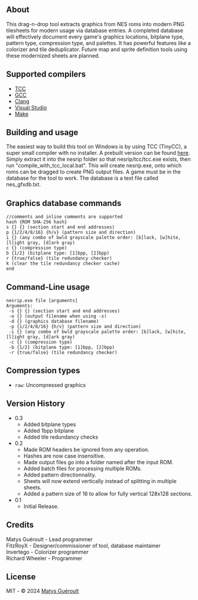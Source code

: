 ## About

This drag-n-drop tool extracts graphics from NES roms into modern PNG tilesheets for modern usage via database entries. A completed database will effectively document every game's graphics locations, bitplane type, pattern type, compression type, and palettes. It has powerful features like a colorizer and tile deduplicator. Future map and sprite definition tools using these modernized sheets are planned.

## Supported compilers
* [TCC](https://github.com/TinyCC/tinycc)
* [GCC](https://www.mingw-w64.org/)
* [Clang](https://clang.llvm.org/)
* [Visual Studio](https://visualstudio.microsoft.com/)
* [Make](https://www.gnu.org/software/make)

## Building and usage

The easiest way to build this tool on Windows is by using TCC (TinyCC), a super small compiler with no installer. A prebuilt version can be found [here](https://github.com/FitzRoyX/tinycc/releases/tag/tcc_20251005). Simply extract it into the nesrip folder so that nesrip/tcc/tcc.exe exists, then run "compile_with_tcc_local.bat". This will create nesrip.exe, onto which roms can be dragged to create PNG output files. A game must be in the database for the tool to work. The database is a text file called nes_gfxdb.txt.

## Graphics database commands
```
//comments and inline comments are supported
hash {ROM SHA-256 hash}
s {} {} (section start and end addresses)
p {1/2/4/8/16} {h/v} (pattern size and direction)
i {} (any combo of bwld grayscale palette order: [b]lack, [w]hite, [l]ight gray, [d]ark gray)
c {} (compression type)
b {1/2} (bitplane type: [1]bpp, [2]bpp)
r {true/false} (tile redundancy checker)
k (clear the tile redundancy checker cache)
end
```

## Command-Line usage
```
nesrip.exe file [arguments]                                                                                      
Arguments:
 -s {} {} (section start and end addresses)
 -o {} (output filename when using -s)
 -d {} (graphics database filename)
 -p {1/2/4/8/16} {h/v} (pattern size and direction)
 -i {} (any combo of bwld grayscale palette order: [b]lack, [w]hite, [l]ight gray, [d]ark gray)
 -c {} (compression type)
 -b {1/2} (bitplane type: [1]bpp, [2]bpp)
 -r {true/false} (tile redundancy checker)
```

## Compression types

* `raw`: Uncompressed graphics

## Version History

* 0.3
	* Added bitplane types
	* Added 1bpp bitplane
	* Added tile redundancy checks
* 0.2
	* Made ROM headers be ignored from any operation.
	* Hashes are now case insensitive.
	* Made output files go into a folder named after the input ROM.
	* Added batch files for processing multiple ROMs.
	* Added pattern directionnality.
	* Sheets will now extend vertically instead of splitting in multiple sheets.
	* Added a pattern size of 16 to allow for fully vertical 128x128 sections.
* 0.1
	* Initial Release.

## Credits

Matys Guéroult - Lead programmer<br>
FitzRoyX - Designer/commissioner of tool, database maintainer<br>
Invertego - Colorizer programmer<br>
Richard Wheeler - Programmer<br>

## License

MIT - © 2024 [Matys Guéroult](https://github.com/GeekJoystick)
